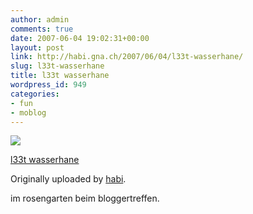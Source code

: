 ```yaml
---
author: admin
comments: true
date: 2007-06-04 19:02:31+00:00
layout: post
link: http://habi.gna.ch/2007/06/04/l33t-wasserhane/
slug: l33t-wasserhane
title: l33t wasserhane
wordpress_id: 949
categories:
- fun
- moblog
---
```



 [![](http://farm2.static.flickr.com/1177/530384689_40d1d0481b_m.jpg)](http://www.flickr.com/photos/habi/530384689/)
   

 
  [l33t wasserhane](http://www.flickr.com/photos/habi/530384689/)
    

  Originally uploaded by [habi](http://www.flickr.com/people/habi/).
 



im rosengarten beim bloggertreffen.
  

